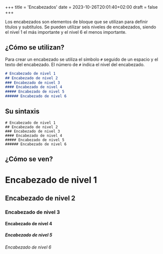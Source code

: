 +++
title = 'Encabezados'
date = 2023-10-26T20:01:40+02:00
draft = false
+++

Los encabezados son elementos de bloque que se utilizan para definir títulos y subtítulos. Se pueden utilizar seis niveles de encabezados, siendo el nivel 1 el más importante y el nivel 6 el menos importante.

## ¿Cómo se utilizan?

Para crear un encabezado se utiliza el símbolo `#` seguido de un espacio y el texto del encabezado. El número de `#` indica el nivel del encabezado.

```markdown {hl_lines=[1]}
# Encabezado de nivel 1
## Encabezado de nivel 2
### Encabezado de nivel 3
#### Encabezado de nivel 4
##### Encabezado de nivel 5
###### Encabezado de nivel 6
```

## Su sintaxis

```
# Encabezado de nivel 1
## Encabezado de nivel 2
### Encabezado de nivel 3
#### Encabezado de nivel 4
##### Encabezado de nivel 5
###### Encabezado de nivel 6
```

## ¿Cómo se ven?

# Encabezado de nivel 1
## Encabezado de nivel 2
### Encabezado de nivel 3
#### Encabezado de nivel 4
##### Encabezado de nivel 5
###### Encabezado de nivel 6
